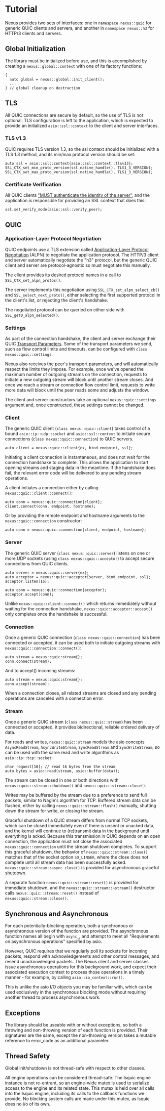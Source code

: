 # Tutorial

Nexus provides two sets of interfaces: one in `namespace nexus::quic` for generic QUIC clients and servers, and another in `namespace nexus::h3` for HTTP/3 clients and servers.

## Global Initialization

The library must be initialized before use, and this is accomplished by creating a `nexus::global::context` with one of its factory functions:

	{
	  auto global = nexus::global::init_client();
	  ...
	} // global cleanup on destruction

## TLS

All QUIC connections are secure by default, so the use of TLS is not optional. TLS configuration is left to the application, which is expected to provide an initialized `asio::ssl::context` to the client and server interfaces.

### TLS v1.3

QUIC requires TLS version 1.3, so the ssl context should be initialized with a TLS 1.3 method, and its min/max protocol version should be set:

	auto ssl = asio::ssl::context{asio::ssl::context::tlsv13};
	SSL_CTX_set_min_proto_version(ssl.native_handle(), TLS1_3_VERSION);
	SSL_CTX_set_max_proto_version(ssl.native_handle(), TLS1_3_VERSION);

### Certificate Verification

All QUIC clients ["MUST authenticate the identity of the server"](https://www.rfc-editor.org/rfc/rfc9001.html#name-peer-authentication), and the application is responsible for providing an SSL context that does this:

	ssl.set_verify_mode(asio::ssl::verify_peer);

## QUIC

### Application-Layer Protocol Negotiation

QUIC endpoints use a TLS extension called [Application-Layer Protocol Negotiation](https://en.wikipedia.org/wiki/ALPN) (ALPN) to negotiate the application protocol. The HTTP/3 client and server automatically negotiate the "h3" protocol, but the generic QUIC client and server are protocol-agnostic so must negotiate this manually.

The client provides its desired protocol names in a call to `SSL_CTX_set_alpn_protos()`.

The server implements this negotiation using `SSL_CTX_set_alpn_select_cb()` and `SSL_select_next_proto()`, either selecting the first supported protocol in the client's list, or rejecting the client's handshake.

The negotiated protocol can be queried on either side with `SSL_get0_alpn_selected()`.

### Settings

As part of the connection handshake, the client and server exchange their QUIC [Transport Parameters](https://www.rfc-editor.org/rfc/rfc9000.html#transport-parameter-definitions). Some of the transport parameters we send, such as flow control limits and timeouts, can be configured with `class nexus::quic::settings`.

Nexus also receives the peer's transport parameters, and will automatically respect the limits they impose. For example, once we've opened the maximum number of outgoing streams on the connection, requests to initiate a new outgoing stream will block until another stream closes. And once we reach a stream or connection flow control limit, requests to write more data will block until the peer reads some and adjusts the window.

The client and server constructors take an optional `nexus::quic::settings` argument and, once constructed, these settings cannot be changed.

### Client

The generic QUIC client (`class nexus::quic::client`) takes control of a bound `asio::ip::udp::socket` and `asio::ssl::context` to initiate secure connections (`class nexus::quic::connection`) to QUIC servers.

	auto client = nexus::quic::client{ex, bind_endpoint, ssl};

Initiating a client connection is instantaneous, and does not wait for the connection handshake to complete. This allows the application to start opening streams and staging data in the meantime. If the handshake does fail, the relevant error code will be delivered to any pending stream operations.

A client initiates a connection either by calling `nexus::quic::client::connect()`:

	auto conn = nexus::quic::connection{client};
	client.connect(conn, endpoint, hostname);

Or by providing the remote endpoint and hostname arguments to the `nexus::quic::connection` constructor:

	auto conn = nexus::quic::connection{client, endpoint, hostname};

### Server

The generic QUIC server (`class nexus::quic::server`) listens on one or more UDP sockets (using `class nexus::quic::acceptor`) to accept secure connections from QUIC clients.

	auto server = nexus::quic::server{ex};
	auto acceptor = nexus::quic::acceptor{server, bind_endpoint, ssl};
	acceptor.listen(16);

	auto conn = nexus::quic::connection{acceptor};
	acceptor.accept(conn);

Unlike `nexus::quic::client::connect()` which returns immediately without waiting for the connection handshake, `nexus::quic::acceptor::accept()` only completes once the handshake is successful.

### Connection

Once a generic QUIC connection (`class nexus::quic::connection`) has been connected or accepted, it can be used both to initiate outgoing streams with `nexus::quic::connection::connect()`:

	auto stream = nexus::quic:stream{};
	conn.connect(stream);

And to accept() incoming streams:

	auto stream = nexus::quic:stream{};
	conn.accept(stream);

When a connection closes, all related streams are closed and any pending operations are canceled with a connection error.

### Stream

Once a generic QUIC stream (`class nexus::quic::stream`) has been connected or accepted, it provides bidirectional, reliable ordered delivery of data.

For reads and writes, `nexus::quic::stream` models the asio concepts `AsyncReadStream`, `AsyncWriteStream`, `SyncReadStream` and `SyncWriteStream`, so can be used with the same read and write algorithms as `asio::ip::tcp::socket`:

	char request[16]; // read 16 bytes from the stream
	auto bytes = asio::read(stream, asio::buffer(data));

The stream can be closed in one or both directions with `nexus::quic::stream::shutdown()` and `nexus::quic::stream::close()`.

Writes may be buffered by the stream due to a preference to send full packets, similar to Nagle's algorithm for TCP. Buffered stream data can be flushed, either by calling `nexus::quic::stream::flush()` manually, shutting down the stream for write, or closing the stream.

Graceful shutdown of a QUIC stream differs from normal TCP sockets, which can be closed immediately even if there is unsent or unacked data, and the kernel will continue to (re)transmit data in the background until everything is acked. Because this transmission in QUIC depends on an open connection, the application must not close the associated `nexus::quic::connection` until the stream shutdown completes. To support this graceful shutdown, the behavior of `nexus::quic::stream::close()` matches that of the socket option `SO_LINGER`, where the close does not complete until all stream data has been successfully acked. `nexus::quic::stream::async_close()` is provided for asynchronous graceful shutdown.

A separate function `nexus::quic::stream::reset()` is provided for immediate shutdown, and the `nexus::quic::stream::~stream()` destructor calls `nexus::quic::stream::reset()` instead of `nexus::quic::stream::close()`.

## Synchronous and Asynchronous

For each potentially-blocking operation, both a synchronous or asynchronous version of the function are provided. The asynchronous function names all begin with `async_`, and attempt to meet all "Requirements on asynchronous operations" specified by asio.

However, QUIC requires that we regularly poll its sockets for incoming packets, respond with acknowledgements and other control messages, and resend unacknowledged packets. The Nexus client and server classes issue asynchronous operations for this background work, and expect their associated execution context to process those operations in a timely manner - for example, by calling `asio::io_context::run()`.

This is unlike the asio I/O objects you may be familiar with, which can be used exclusively in the synchronous blocking mode without requiring another thread to process asynchronous work.

## Exceptions

The library should be useable with or without exceptions, so both a throwing and non-throwing version of each function is provided. Their signatures are the same, except the non-throwing version takes a mutable reference to error_code as an additional parameter.

## Thread Safety

Global init/shutdown is not thread-safe with respect to other classes.

All engine operations can be considered thread-safe. The lsquic engine instance is not re-entrant, so an engine-wide mutex is used to serialize access to the engine and its related state. This mutex is held over all calls into the lsquic engine, including its calls to the callback functions we provide. No blocking system calls are made under this mutex, as lsquic does no i/o of its own.
